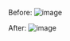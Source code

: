 Before:
![image](https://github.com/user-attachments/assets/1b50b43c-afd2-4ea3-bb7c-e34e671be0c5)

After:
![image](https://github.com/user-attachments/assets/96d05354-1dfb-4b1a-8f08-3052ec0b6a27)

